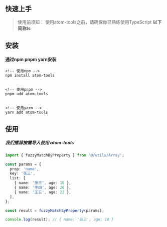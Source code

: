 ## 快速上手

> 使用前须知：
> 使用atom-tools之前，请确保你已熟练使用TypeScript **以下简称ts**

## 安装

#### 通过**npm** **pnpm** **yarn**安装

```
<!-- 使用npm -->
npm install atom-tools


<!-- 使用pnpm -->
pnpm add atom-tools


<!-- 使用yarn -->
yarn add atom-tools

```

## 使用

##### 我们推荐按需导入使用 **atom-tools**

```ts
import { fuzzyMatchByProperty } from '@/utils/Array';

const params = {
  prop: 'name',
  key: '张三',
  list: [
    { name: '张三', age: 18 },
    { name: '李四', age: 20 },
    { name: '王五', age: 22 },
  ],
};

const result = fuzzyMatchByProperty(params);

console.log(result); // { name: '张三', age: 18 }

```
    
